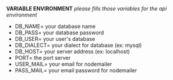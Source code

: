 **VARIABLE ENVIRONMENT**
*please fills those variables for the api environment*

- DB_NAME= your database name
- DB_PASS= your database password
- DB_USER= your user's database
- DB_DIALECT= your dialect for database (ex: mysql)
- DB_HOST=  your server address (ex: localhost)
- PORT= the port server
- USER_MAIL= your email for nodemailer
- PASS_MAIL= your email password for nodemailer
